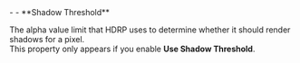 <tr>
<td>- - **Shadow Threshold**</td>
<td>

The alpha value limit that HDRP uses to determine whether it should render shadows for a pixel.<br/>This property only appears if you enable **Use Shadow Threshold**.

</td>
</tr>
